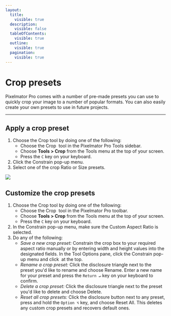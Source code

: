 ```yaml
---
layout:
  title:
    visible: true
  description:
    visible: false
  tableOfContents:
    visible: true
  outline:
    visible: true
  pagination:
    visible: true
---
```


# Crop presets

Pixelmator Pro comes with a number of pre-made presets you can use to quickly crop your image to a number of popular formats. You can also easily create your own presets to use in future projects.

***

## Apply a crop preset

1. Choose the Crop tool by doing one of the following:
   * Choose the Crop <img src="https://help.pixelmator.com/pixelmator-pro/3.5/assets/English/1580998909000.png" alt="" data-size="line"> tool in the Pixelmator Pro Tools sidebar.
   * Choose **Tools > Crop** from the Tools menu at the top of your screen.
   * Press the `C` key on your keyboard.
2. Click the Constrain pop-up menu.
3. Select one of the crop Ratio or Size presets.&#x20;

![](https://help.pixelmator.com/pixelmator-pro/3.5/assets/English/1655115399000.jpeg)

## Customize the crop presets

1. Choose the Crop tool by doing one of the following:
   * Choose the Crop <img src="https://help.pixelmator.com/pixelmator-pro/3.5/assets/English/1580998909000.png" alt="" data-size="line"> tool in the Pixelmator Pro toolbar.
   * Choose **Tools > Crop** from the Tools menu at the top of your screen.
   * Press the `C` key on your keyboard.
2. In the Constrain pop-up menu, make sure the Custom Aspect Ratio is selected.
3. Do any of the following:&#x20;
   * _Save a new crop preset:_ Constrain the crop box to your required aspect ratio manually or by entering width and height values into the designated fields. In the Tool Options pane, click the Constrain pop-up menu and click <img src="https://help.pixelmator.com/pixelmator-pro/3.5/assets/English/1579274394000.png" alt="" data-size="line"> at the top.
   * _Rename a crop preset:_ Click the disclosure triangle next to the preset you'd like to rename and choose Rename. Enter a new name for your preset and press the `Return ↵` key on your keyboard to confirm.
   * _Delete a crop preset:_ Click the disclosure triangle next to the preset you'd like to delete and choose Delete.
   * _Reset all crop presets:_ Click the disclosure button next to any preset, press and hold the `Option ⌥` key, and choose Reset All.  This deletes any custom crop presets and recovers default ones.
